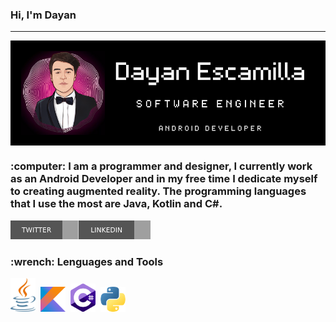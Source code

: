 ### Hi, I'm Dayan 
***
<div id"header" align="center">
<img src='https://github.com/dayanescamilla/dayanescamilla/blob/main/Banner_Dayan.png' alt='Banner' align="center">
</div>


<div id="body">
  <h3>:computer:  I am a programmer and designer, I currently work as an Android Developer and in my free time I dedicate myself to creating augmented reality. The programming languages that I use the most are Java, Kotlin and C#.</h3>
</div>


[<img src='https://github.com/dayanescamilla/dayanescamilla/blob/main/twitter.svg' alt='Twitter' align="left" height='30'>](https://twitter.com/dayan_ep) [<img src='https://github.com/dayanescamilla/dayanescamilla/blob/main/LinkedIn.svg' alt='LinkedIn' height='30'>](https://www.linkedin.com/in/dayanescamillaperez/)



<div id="footer">
  <h3> :wrench: Lenguages and Tools</h3>
  <img src='https://github.com/dayanescamilla/dayanescamilla/blob/main/ic_java.png' title='Java' width="40" heigth="40">&nbsp;
  <img src='https://github.com/dayanescamilla/dayanescamilla/blob/main/ic_kotlin.png' title='Kotlin' width="40" heigth="40">&nbsp;
  <img src='https://github.com/dayanescamilla/dayanescamilla/blob/main/ic_csharp.png' title='C#' width="40" heigth="40">&nbsp;
  <img src='https://github.com/dayanescamilla/dayanescamilla/blob/main/ic_python.png' title='Python' width="40" heigth="40">
  </div>



<!--
**dayanescamilla/dayanescamilla** is a ✨ _special_ ✨ repository because its `README.md` (this file) appears on your GitHub profile.

Here are some ideas to get you started:

- 🔭 I’m currently working on ...
- 🌱 I’m currently learning ...
- 👯 I’m looking to collaborate on ...
- 🤔 I’m looking for help with ...
- 💬 Ask me about ...
- 📫 How to reach me: ...
- 😄 Pronouns: ...
- ⚡ Fun fact: ...
-->
